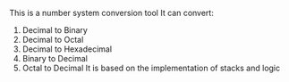 This is a number system conversion tool
It can convert:
1. Decimal to Binary
2. Decimal to Octal
3. Decimal to Hexadecimal
4. Binary to Decimal
5. Octal to Decimal
It is based on the implementation of stacks and logic
